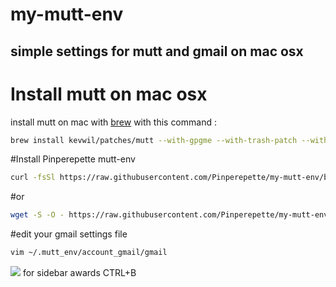 # my-mutt-env
## simple settings for mutt and gmail on mac osx

# Install mutt on mac osx
install mutt on mac with [brew](http://brew.sh) with this command :
```bash
brew install kevwil/patches/mutt --with-gpgme --with-trash-patch --with-sidebar-patch --with-confirm-attachment-patch
```

#Install Pinperepette mutt-env
```bash
curl -fsSl https://raw.githubusercontent.com/Pinperepette/my-mutt-env/blob/master/install.sh | sh
```
#or
```bash
wget -S -O - https://raw.githubusercontent.com/Pinperepette/my-mutt-env/blob/master/install.sh | sh
```
#edit your gmail settings file
```bash
vim ~/.mutt_env/account_gmail/gmail
```
![](https://lh3.googleusercontent.com/-hd1RYwmN_oQ/Vf1bAbjpAMI/AAAAAAAAE_w/Avou8uS1z40/w1029-h704-no/Schermata%2B2015-09-19%2Balle%2B14.53.45.png)
for sidebar awards CTRL+B

